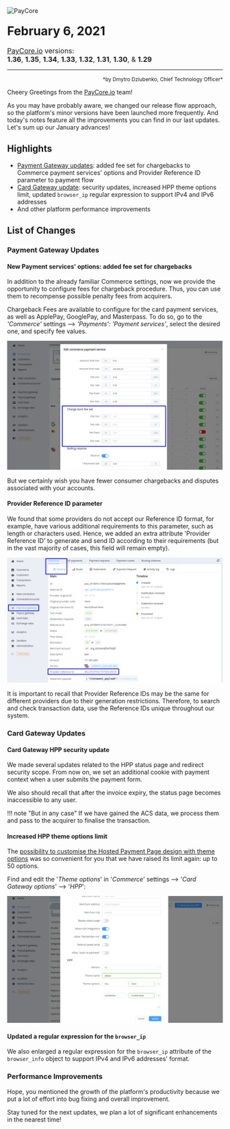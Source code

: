 <img src="/release-notes/images/paycore_illustration_newstyle-cool-cubes.jpg" alt="PayCore" style="width: 300px; float: left; padding-right: 15px;">

# February 6, 2021

<span style="font-size: 115%">[PayCore.io](https://paycore.io/) versions:<br>
**1.36**, **1.35**, **1.34**, **1.33**, **1.32**, **1.31**, **1.30**, & **1.29**</span>
<hr>
<div style="text-align: right; font-size: 85%">*by Dmytro Dziubenko, Chief Technology Officer*</div>

Cheery Greetings from the [PayCore.io](https://paycore.io/) team!

As you may have probably aware, we changed our release flow approach, so the platform's minor versions have been launched more frequently. And today's notes feature all the improvements you can find in our last updates. Let's sum up our January advances!

## Highlights

* [Payment Gateway updates](#payment-gateway-updates): added fee set for chargebacks to Commerce payment services' options and Provider Reference ID parameter to payment flow
* [Card Gateway update](#card-gateway-updates): security updates, increased HPP theme options limit, updated `browser_ip` regular expression to support IPv4 and IPv6 addresses
* And other platform performance improvements

## List of Changes

### Payment Gateway Updates

#### New Payment services' options: added fee set for chargebacks

In addition to the already familiar Commerce settings, now we provide the opportunity to configure fees for chargeback procedure. Thus, you can use them to recompense possible penalty fees from acquirers.

Chargeback Fees are available to configure for the card payment services, as well as ApplePay, GooglePay, and Masterpass. To do so, go to the *'Commerce'* settings --> *'Payments': 'Payment services'*, select the desired one, and specify fee values.

![Charge back fee set options](images/v1.36-1.29/chargeback-fee-set.png)

But we certainly wish you have fewer consumer chargebacks and disputes associated with your accounts.

#### Provider Reference ID parameter

We found that some providers do not accept our Reference ID format, for example, have various additional requirements to this parameter, such as length or characters used. Hence, we added an extra attribute 'Provider Reference ID' to generate and send ID according to their requirements (but in the vast majority of cases, this field will remain empty).

![Payment Overview](images/v1.36-1.29/provider-reference-id.png)

It is important to recall that Provider Reference IDs may be the same for different providers due to their generation restrictions. Therefore, to search and check transaction data, use the Reference IDs unique throughout our system.

### Card Gateway Updates

#### Card Gateway HPP security update

We made several updates related to the HPP status page and redirect security scope. From now on, we set an additional cookie with payment context when a user submits the payment form.

We also should recall that after the invoice expiry, the status page becomes inaccessible to any user.

!!! note "But in any case"
    If we have gained the ACS data, we process them and pass to the acquirer to finalise the transaction.

#### Increased HPP theme options limit

The [possibility to customise the Hosted Payment Page design with theme options](archive/v1.17/#additional-checkout-theme-options) was so convenient for you that we have raised its limit again: up to 50 options.

Find and edit the '*Theme options*' in '*Commerce*' settings --> '*Card Gateway options*' --> '*HPP*':

![Card Gate Commerce Settings](images/v1.36-1.29/HPP-theme-options.png)

#### Updated a regular expression for the `browser_ip`

We also enlarged a regular expression for the `browser_ip` attribute of the `browser_info` object to support IPv4 and IPv6 addresses' format.

### Performance Improvements

Hope, you mentioned the growth of the platform's productivity because we put a lot of effort into bug fixing and overall improvement.

Stay tuned for the next updates, we plan a lot of significant enhancements in the nearest time!
